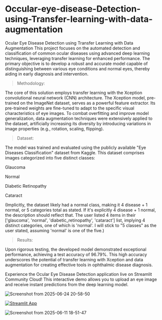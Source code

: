 # Occular-eye-disease-Detection-using-Transfer-learning-with-data-augmentation
Ocular Eye Disease Detection using Transfer Learning with Data Augmentation
This project focuses on the automated detection and classification of common ocular diseases using advanced deep learning techniques, leveraging transfer learning for enhanced performance. The primary objective is to develop a robust and accurate model capable of distinguishing between various eye conditions and normal eyes, thereby aiding in early diagnosis and intervention.

>Methodology:

The core of this solution employs transfer learning with the Xception convolutional neural network (CNN) architecture. The Xception model, pre-trained on the ImageNet dataset, serves as a powerful feature extractor. Its pre-trained weights are fine-tuned to adapt to the specific visual characteristics of eye images. To combat overfitting and improve model generalization, data augmentation techniques were extensively applied to the dataset, artificially increasing its diversity by introducing variations in image properties (e.g., rotation, scaling, flipping).

>Dataset:

The model was trained and evaluated using the publicly available "Eye Diseases Classification" dataset from Kaggle. This dataset comprises images categorized into five distinct classes:

Glaucoma

Normal

Diabetic Retinopathy

Cataract

(Implicitly, the dataset likely had a normal class, making it 4 disease + 1 normal, or 5 categories total as stated. If it's explicitly 4 disease + 1 normal, the description should reflect that. The user listed 4 items in their ['glaucoma', 'normal', 'diabetic_retinopathy', 'cataract'] list, implying 4 distinct categories, one of which is 'normal'. I will stick to "5 classes" as the user stated, assuming 'normal' is one of the five.)

>Results:

Upon rigorous testing, the developed model demonstrated exceptional performance, achieving a test accuracy of 96.79%. This high accuracy underscores the potential of transfer learning with Xception and data augmentation for creating effective tools in ophthalmic disease diagnosis.


Experience the Ocular Eye Disease Detection application live on Streamlit Community Cloud! This interactive demo allows you to upload an eye image and receive instant predictions from the deep learning model.

![Screenshot from 2025-06-24 20-58-50](https://github.com/user-attachments/assets/bb288c19-4979-4fc1-a047-5fa5c1d74282)


[![Streamlit App](https://static.streamlit.io/badges/streamlit_badge_black_white.svg)]([YOUR_STREAMLIT_APP_URL](https://oculardiseasedetection.streamlit.app/))

![Screenshot from 2025-06-11 18-51-47](https://github.com/user-attachments/assets/e960429e-e803-412d-8d30-b1f35401bfb0)

